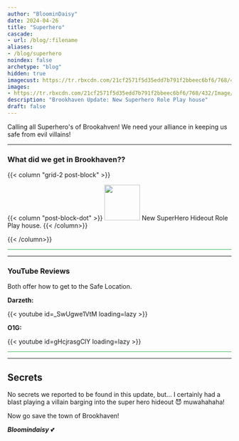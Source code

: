 ```yaml
---
author: "BloominDaisy"
date: 2024-04-26
title: "Superhero"
cascade:
- url: /blog/:filename
aliases:
- /blog/superhero
noindex: false
archetype: "blog"
hidden: true
imagecust: https://tr.rbxcdn.com/21cf2571f5d35edd7b791f2bbeec6bf6/768/432/Image/Png
images:
- https://tr.rbxcdn.com/21cf2571f5d35edd7b791f2bbeec6bf6/768/432/Image/Png
description: "Brookhaven Update: New Superhero Role Play house"
draft: false
---
```


Calling all Superhero's of Brookahven! We need your alliance in keeping us safe from evil villains!

---

### What did we get in Brookhaven??

{{< column "grid-2 post-block" >}}

{{< column "post-block-dot" >}}
<img src="/images/blog/superhero-house-icon.png" loading="lazy" style="width: 80px; height: 80px;"> New SuperHero Hideout Role Play house.
{{< /column>}}

{{< /column>}}



<hr style="background-color: #28b44c" size=8 class="post-block">

---

### YouTube Reviews 
Both offer how to get to the Safe Location.

<div class="grid-2 post-vid-dot">

**Darzeth:** <div class="grid-1">{{< youtube id=_SwUgwe1VtM loading=lazy >}}</div>


**O1G:** <div class="grid-1">{{< youtube id=gHcjrasgClY loading=lazy >}}</div>
</div>

<hr style="background-color: #28b44c" size=8 class="post-block">

---

## Secrets

No secrets we reported to be found in this update, but... I certainly had a blast playing a villain barging into the super hero hideout 😈 muwahahaha!

Now go save the town of Brookhaven!

_**Bloomindaisy**_ <span class="nowrap"><span class="emojify">💕</span>
